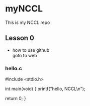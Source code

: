 myNCCL
======

This is my NCCL repo


## Lesson 0
* how to use github  
goto to web

### hello.c
#include <stdio.h>

int main(void)
{
  printf("hello, NCCL\n");

  return 0;
}